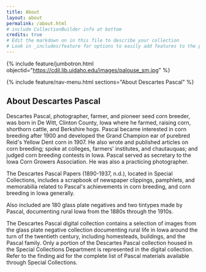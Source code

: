 ```yaml
---
title: About
layout: about
permalink: /about.html
# include CollectionBuilder info at bottom
credits: true
# Edit the markdown on in this file to describe your collection
# Look in _includes/feature for options to easily add features to the page
---
```


{% include feature/jumbotron.html objectid="https://cdil.lib.uidaho.edu/images/palouse_sm.jpg" %} 

{% include feature/nav-menu.html sections="About Descartes Pascal" %}

## About Descartes Pascal

Descartes Pascal, photographer, farmer, and pioneer seed corn breeder, was born in De Witt, Clinton County, Iowa where he farmed, raising corn, shorthorn cattle, and Berkshire hogs. Pascal became interested in corn breeding after 1900 and developed the Grand Champion ear of purebred Reid's Yellow Dent corn in 1907. He also wrote and published articles on corn breeding; spoke at colleges, farmers' institutes, and chautauquas; and judged corn breeding contests in Iowa. Pascal served as secretary to the Iowa Corn Growers Association. He was also a practicing photographer.

The Descartes Pascal Papers (1890-1937, n.d.), located in Special Collections, includes a scrapbook of newspaper clippings, pamphlets, and memorabilia related to Pascal's achievements in corn breeding, and corn breeding in Iowa generally.

Also included are 180 glass plate negatives and two tintypes made by Pascal, documenting rural Iowa from the 1880s through the 1910s.

The Descartes Pascal digital collection contains a selection of images from the glass plate negative collection documenting rural life in Iowa around the turn of the twentieth century, including homesteads, buildings, and the Pascal family. Only a portion of the Descartes Pascal collection housed in the Special Collections Department is represented in the digital collection. Refer to the finding aid for the complete list of Pascal materials available through Special Collections.
